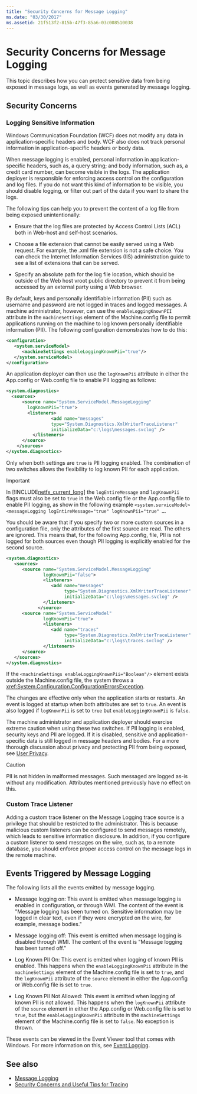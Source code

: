 ```yaml
---
title: "Security Concerns for Message Logging"
ms.date: "03/30/2017"
ms.assetid: 21f513f2-815b-47f3-85a6-03c008510038
---
```

# Security Concerns for Message Logging
This topic describes how you can protect sensitive data from being exposed in message logs, as well as events generated by message logging.  
  
## Security Concerns  
  
### Logging Sensitive Information  
 Windows Communication Foundation (WCF) does not modify any data in application-specific headers and body. WCF also does not track personal information in application-specific headers or body data.  
  
 When message logging is enabled, personal information in application-specific headers, such as, a query string; and body information, such as, a credit card number, can become visible in the logs. The application deployer is responsible for enforcing access control on the configuration and log files. If you do not want this kind of information to be visible, you should disable logging, or filter out part of the data if you want to share the logs.  
  
 The following tips can help you to prevent the content of a log file from being exposed unintentionally:  
  
-   Ensure that the log files are protected by Access Control Lists (ACL) both in Web-host and self-host scenarios.  
  
-   Choose a file extension that cannot be easily served using a Web request. For example, the .xml file extension is not a safe choice. You can check the Internet Information Services (IIS) administration guide to see a list of extensions that can be served.  
  
-   Specify an absolute path for the log file location, which should be outside of the Web host vroot public directory to prevent it from being accessed by an external party using a Web browser.  
  
 By default, keys and personally identifiable information (PII) such as username and password are not logged in traces and logged messages. A machine administrator, however, can use the `enableLoggingKnownPII` attribute in the `machineSettings` element of the Machine.config file to permit applications running on the machine to log known personally identifiable information (PII). The following configuration demonstrates how to do this:  
  
```xml  
<configuration>  
   <system.serviceModel>  
      <machineSettings enableLoggingKnownPii="true"/>  
   </system.serviceModel>  
</configuration>   
```  
  
 An application deployer can then use the `logKnownPii` attribute in either the App.config or Web.config file to enable PII logging as follows:  
  
```xml  
<system.diagnostics>  
  <sources>  
      <source name="System.ServiceModel.MessageLogging"  
        logKnownPii="true">  
        <listeners>  
                 <add name="messages"  
                 type="System.Diagnostics.XmlWriterTraceListener"  
                 initializeData="c:\logs\messages.svclog" />  
          </listeners>  
      </source>  
    </sources>  
</system.diagnostics>  
```  
  
 Only when both settings are `true` is PII logging enabled. The combination of two switches allows the flexibility to log known PII for each application.  
  
> [!IMPORTANT]
>  In [!INCLUDE[netfx_current_long](../../../../includes/netfx-current-long-md.md)] the `logEntireMessage` and `logKnownPii` flags must also be set to `true` in the Web.config file or the App.config file to enable PII logging, as show in the following example `<system.serviceModel><messageLogging logEntireMessage="true" logKnownPii="true" …`.  
  
 You should be aware that if you specify two or more custom sources in a configuration file, only the attributes of the first source are read. The others are ignored. This means that, for the following App.config, file, PII is not logged for both sources even though PII logging is explicitly enabled for the second source.  
  
```xml  
<system.diagnostics>  
   <sources>  
      <source name="System.ServiceModel.MessageLogging"  
              logKnownPii="false">  
              <listeners>  
                 <add name="messages"  
                      type="System.Diagnostics.XmlWriterTraceListener"  
                      initializeData="c:\logs\messages.svclog" />  
              </listeners>  
            </source>  
      <source name="System.ServiceModel"   
              logKnownPii="true">  
              <listeners>  
                 <add name="traces"  
                      type="System.Diagnostics.XmlWriterTraceListener"  
                      initializeData="c:\logs\traces.svclog" />  
              </listeners>  
      </source>  
   </sources>  
</system.diagnostics>  
```  
  
 If the `<machineSettings enableLoggingKnownPii="Boolean"/>` element exists outside the Machine.config file, the system throws a <xref:System.Configuration.ConfigurationErrorsException>.  
  
 The changes are effective only when the application starts or restarts. An event is logged at startup when both attributes are set to `true`. An event is also logged if `logKnownPii` is set to `true` but `enableLoggingKnownPii` is `false`.  
  
 The machine administrator and application deployer should exercise extreme caution when using these two switches. If PII logging is enabled, security keys and PII are logged. If it is disabled, sensitive and application-specific data is still logged in message headers and bodies. For a more thorough discussion about privacy and protecting PII from being exposed, see [User Privacy](https://go.microsoft.com/fwlink/?LinkID=94647).  
  
> [!CAUTION]
>  PII is not hidden in malformed messages. Such messaged are logged as-is without any modification. Attributes mentioned previously have no effect on this.  
  
### Custom Trace Listener  
 Adding a custom trace listener on the Message Logging trace source is a privilege that should be restricted to the administrator. This is because malicious custom listeners can be configured to send messages remotely, which leads to sensitive information disclosure. In addition, if you configure a custom listener to send messages on the wire, such as, to a remote database, you should enforce proper access control on the message logs in the remote machine.  
  
## Events Triggered by Message Logging  
 The following lists all the events emitted by message logging.  
  
-   Message logging on: This event is emitted when message logging is enabled in configuration, or through WMI. The content of the event is "Message logging has been turned on. Sensitive information may be logged in clear text, even if they were encrypted on the wire, for example, message bodies."  
  
-   Message logging off: This event is emitted when message logging is disabled through WMI. The content of the event is "Message logging has been turned off."  
  
-   Log Known PII On: This event is emitted when logging of known PII is enabled. This happens when the `enableLoggingKnownPii` attribute in the `machineSettings` element of the Machine.config file is set to `true`, and the `logKnownPii` attribute of the `source` element in either the App.config or Web.config file is set to `true`.  
  
-   Log Known PII Not Allowed: This event is emitted when logging of known PII is not allowed. This happens when the `logKnownPii` attribute of the `source` element in either the App.config or Web.config file is set to `true`, but the `enableLoggingKnownPii` attribute in the `machineSettings` element of the Machine.config file is set to `false`. No exception is thrown.  
  
 These events can be viewed in the Event Viewer tool that comes with Windows. For more information on this, see [Event Logging](../../../../docs/framework/wcf/diagnostics/event-logging/index.md).  
  
## See also
- [Message Logging](../../../../docs/framework/wcf/diagnostics/message-logging.md)
- [Security Concerns and Useful Tips for Tracing](../../../../docs/framework/wcf/diagnostics/tracing/security-concerns-and-useful-tips-for-tracing.md)
